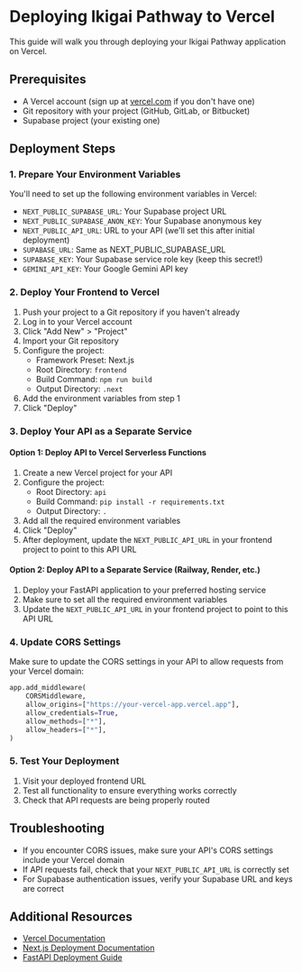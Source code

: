 # Deploying Ikigai Pathway to Vercel

This guide will walk you through deploying your Ikigai Pathway application on Vercel.

## Prerequisites

- A Vercel account (sign up at [vercel.com](https://vercel.com) if you don't have one)
- Git repository with your project (GitHub, GitLab, or Bitbucket)
- Supabase project (your existing one)

## Deployment Steps

### 1. Prepare Your Environment Variables

You'll need to set up the following environment variables in Vercel:

- `NEXT_PUBLIC_SUPABASE_URL`: Your Supabase project URL
- `NEXT_PUBLIC_SUPABASE_ANON_KEY`: Your Supabase anonymous key
- `NEXT_PUBLIC_API_URL`: URL to your API (we'll set this after initial deployment)
- `SUPABASE_URL`: Same as NEXT_PUBLIC_SUPABASE_URL
- `SUPABASE_KEY`: Your Supabase service role key (keep this secret!)
- `GEMINI_API_KEY`: Your Google Gemini API key

### 2. Deploy Your Frontend to Vercel

1. Push your project to a Git repository if you haven't already
2. Log in to your Vercel account
3. Click "Add New" > "Project"
4. Import your Git repository
5. Configure the project:
   - Framework Preset: Next.js
   - Root Directory: `frontend`
   - Build Command: `npm run build`
   - Output Directory: `.next`
6. Add the environment variables from step 1
7. Click "Deploy"

### 3. Deploy Your API as a Separate Service

#### Option 1: Deploy API to Vercel Serverless Functions

1. Create a new Vercel project for your API
2. Configure the project:
   - Root Directory: `api`
   - Build Command: `pip install -r requirements.txt`
   - Output Directory: `.`
3. Add all the required environment variables
4. Click "Deploy"
5. After deployment, update the `NEXT_PUBLIC_API_URL` in your frontend project to point to this API URL

#### Option 2: Deploy API to a Separate Service (Railway, Render, etc.)

1. Deploy your FastAPI application to your preferred hosting service
2. Make sure to set all the required environment variables
3. Update the `NEXT_PUBLIC_API_URL` in your frontend project to point to this API URL

### 4. Update CORS Settings

Make sure to update the CORS settings in your API to allow requests from your Vercel domain:

```python
app.add_middleware(
    CORSMiddleware,
    allow_origins=["https://your-vercel-app.vercel.app"],
    allow_credentials=True,
    allow_methods=["*"],
    allow_headers=["*"],
)
```

### 5. Test Your Deployment

1. Visit your deployed frontend URL
2. Test all functionality to ensure everything works correctly
3. Check that API requests are being properly routed

## Troubleshooting

- If you encounter CORS issues, make sure your API's CORS settings include your Vercel domain
- If API requests fail, check that your `NEXT_PUBLIC_API_URL` is correctly set
- For Supabase authentication issues, verify your Supabase URL and keys are correct

## Additional Resources

- [Vercel Documentation](https://vercel.com/docs)
- [Next.js Deployment Documentation](https://nextjs.org/docs/deployment)
- [FastAPI Deployment Guide](https://fastapi.tiangolo.com/deployment/)
